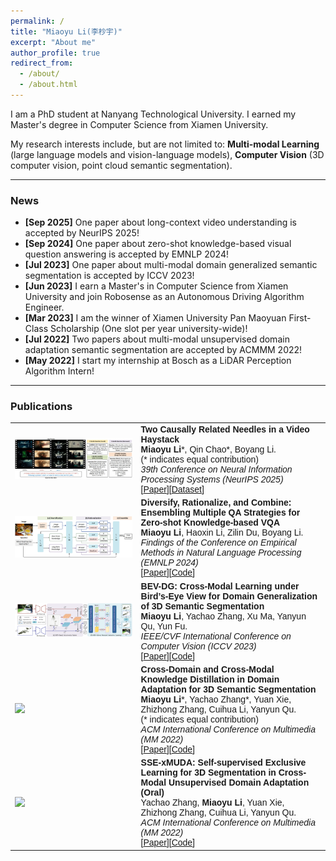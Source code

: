 ```yaml
---
permalink: /
title: "Miaoyu Li(李杪宇)"
excerpt: "About me"
author_profile: true
redirect_from: 
  - /about/
  - /about.html
---
```


I am a PhD student at Nanyang Technological University. I earned my Master's degree in Computer Science from Xiamen University. 

My research interests include, but are not limited to: **Multi-modal Learning** (large language models and vision-language models), **Computer Vision** (3D computer vision, point cloud semantic segmentation). 
<style>
table, th, td {
  border: none;
  border-collapse: collapse;
}
</style>

_______________________________________________________________________________________________________
<h3>
  <a name="news"></a> News
</h3>
<div class="mini">
  <ul>
  <li> <strong>[Sep 2025]</strong> One paper about long-context video understanding is accepted by NeurIPS 2025!</li>
  <li> <strong>[Sep 2024]</strong> One paper about zero-shot knowledge-based visual question answering is accepted by EMNLP 2024!</li>
  <li> <strong>[Jul 2023]</strong> One paper about multi-modal domain generalized semantic segmentation is accepted by ICCV 2023!</li>
  <li> <strong>[Jun 2023]</strong> I earn a Master's in Computer Science from Xiamen University and join Robosense as an Autonomous Driving Algorithm Engineer.</li>
  <li> <strong>[Mar 2023]</strong> I am the winner of Xiamen University Pan Maoyuan First-Class Scholarship (One slot per year university-wide)!</li>
  <li> <strong>[Jul 2022]</strong> Two papers about multi-modal unsupervised domain adaptation semantic segmentation are accepted by ACMMM 2022!</li>
  <li> <strong>[May 2022]</strong> I start my internship at Bosch as a LiDAR Perception Algorithm Intern!</li>
  </ul>
</div>

<style>
table, th, td {
  border: none;
  border-collapse: collapse;
}
</style>

_______________________________________________________________________________________________________

<h3>
  <a name="Publications"></a> Publications
</h3>

<font face="helvetica, ariel, &#39;sans serif&#39;">
        <table cellspacing="0" cellpadding="0" class="noBorder">
           <tbody>
             <tr>
                    <td width="40%">
                        <img width="320" src="../images/Causal2Needles.jpg" border="0">
                            </td>
                    <td>
                            <b>Two Causally Related Needles in a Video Haystack</b>
                    <br>
                    <strong>Miaoyu Li</strong>*, Qin Chao*, Boyang Li. 
                    <br>
                            (* indicates equal contribution)
                    <br>
                    <em>39th Conference on Neural Information Processing Systems (NeurIPS 2025)</em>
                    <br>
                   [<a href="https://arxiv.org/pdf/2505.19853">Paper</a>][<a href="https://huggingface.co/datasets/causal2needles/Causal2Needles">Dataset</a>]
                    </td>
               </tr>
             <tr>
                    <td width="40%">
                        <img width="320" src="../images/DietCoke.jpg" border="0">
                            </td>
                    <td>
                            <b>Diversify, Rationalize, and Combine: Ensembling Multiple QA Strategies for Zero-shot Knowledge-based VQA</b>
                    <br>
                    <strong>Miaoyu Li</strong>, Haoxin Li, Zilin Du, Boyang Li.
                    <br>
                    <em>Findings of the Conference on Empirical Methods in Natural Language Processing (EMNLP 2024)</em>
                    <br>
                   [<a href="https://arxiv.org/pdf/2406.12746">Paper</a>][<a href="https://github.com/limiaoyu/DietCoke">Code</a>]
                    </td>
               </tr>
             <tr>
                    <td width="40%">
                        <img width="320" src="../images/BEV-DG.png" border="0">
                            </td>
                    <td>
                            <b>BEV-DG: Cross-Modal Learning under Bird’s-Eye View for Domain Generalization of 3D Semantic Segmentation</b>
                    <br>
                    <strong>Miaoyu Li</strong>, Yachao Zhang, Xu Ma, Yanyun Qu, Yun Fu.
                    <br>
                    <em>IEEE/CVF International Conference on Computer Vision (ICCV 2023)</em>
                    <br>
                   [<a href="https://openaccess.thecvf.com/content/ICCV2023/papers/Li_BEV-DG_Cross-Modal_Learning_under_Birds-Eye_View_for_Domain_Generalization_of_ICCV_2023_paper.pdf">Paper</a>][<a href="https://github.com/limiaoyu/BEV-DG">Code</a>]
                    </td>
               </tr>
              <tr>
                    <td width="40%">
                        <img width="320" src="../images/dual-cross.jpg" border="0">
                            </td>
                    <td>
                            <b>Cross-Domain and Cross-Modal Knowledge Distillation in Domain Adaptation for 3D Semantic Segmentation</b>
                    <br>
                    <strong>Miaoyu Li</strong>*, Yachao Zhang*, Yuan Xie, Zhizhong Zhang, Cuihua Li, Yanyun Qu. 
                    <br>
                            (* indicates equal contribution)
                    <br>
                    <em>ACM International Conference on Multimedia (MM 2022)</em>
                    <br>
                   [<a href="https://dl.acm.org/doi/10.1145/3503161.3547990">Paper</a>][<a href="https://github.com/limiaoyu/Dual-Cross">Code</a>]
                    </td>
               </tr>
             <tr>
                    <td width="40%">
                        <img width="320" src="../images/SSE-xMUDA.jpg" border="0">
                            </td>
                    <td>
                    <b>SSE-xMUDA: Self-supervised Exclusive Learning for 3D Segmentation in Cross-Modal Unsupervised Domain Adaptation (Oral) </b>
                    <br>
                    Yachao Zhang, <strong>Miaoyu Li</strong>, Yuan Xie, Zhizhong Zhang, Cuihua Li, Yanyun Qu.
                    <br>
                    <em>ACM International Conference on Multimedia (MM 2022)</em>
                    <br>
                    [<a href="https://doi.org/10.1145/3503161.3547987">Paper</a>][<a href="https://github.com/limiaoyu/SSE-xMUDA">Code</a>]
                    </td>
                </tr>
                    </tbody>
           </table>
</font>

